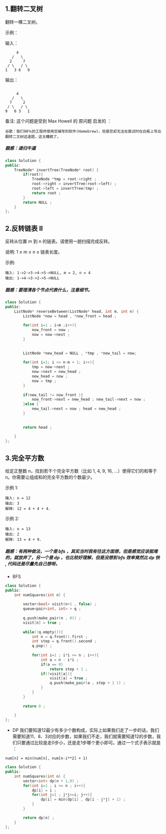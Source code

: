 ## 1.翻转二叉树
翻转一棵二叉树。

示例：

输入：
```
     4
   /   \
  2     7
 / \   / \
1   3 6   9
```
输出：
```

     4
   /   \
  7     2
 / \   / \
9   6 3   1
```
备注:
这个问题是受到 Max Howell 的 原问题 启发的 ：
```
谷歌：我们90％的工程师使用您编写的软件(Homebrew)，但是您却无法在面试时在白板上写出翻转二叉树这道题，这太糟糕了。
```
##### 题感：递归牛逼
```C++
class Solution {
public:
    TreeNode* invertTree(TreeNode* root) {
        if(root){
            TreeNode *tmp = root->right ;
            root->right = invertTree(root->left) ; 
            root->left = invertTree(tmp) ; 
            return root ; 
        }
        return NULL ; 
    }
};
```
## 2.反转链表 II
反转从位置 m 到 n 的链表。请使用一趟扫描完成反转。

说明:
1 ≤ m ≤ n ≤ 链表长度。

示例:
```
输入: 1->2->3->4->5->NULL, m = 2, n = 4
输出: 1->4->3->2->5->NULL
```
##### 题感：要理清各个节点代表什么，注意细节。
```C++
class Solution {
public:
    ListNode* reverseBetween(ListNode* head, int m, int n) {
        ListNode *now = head , *now_front = head ; 
        
        for(int i=1 ; i<m ;i++){
            now_front = now ; 
            now = now->next ; 
        }
        
        
        ListNode *new_head = NULL , *tmp , *new_tail = now;  
        
        for(int i=1; i <= n-m + 1; i++){
            tmp = now->next ; 
            now->next = new_head ; 
            new_head = now ; 
            now = tmp ;
        }
        
        if(new_tail != now_front ){
            now_front->next = new_head ; new_tail->next = now ; 
        }else {
            new_tail->next = now ; head = new_head ; 
        }
        
        
        return head ; 
        
    }
};
```


## 3.完全平方数
给定正整数 n，找到若干个完全平方数（比如 1, 4, 9, 16, ...）使得它们的和等于 n。你需要让组成和的完全平方数的个数最少。

示例 1:
```
输入: n = 12
输出: 3 
解释: 12 = 4 + 4 + 4.
```
示例 2:
```
输入: n = 13
输出: 2
解释: 13 = 4 + 9.
```
##### 题感：有两种做法，一个是 bfs ，其实当时我有往这方面想，但是感觉应该挺难的，就放弃了，另一个是 dp ，也比较好理解，但是没想到 bfs 效率竟然比 dp 快 , 代码还是尽量先自己想呀。
* BFS
```C++
class Solution {
public:
    int numSquares(int n) {
        
        vector<bool> visit(n+1 , false) ;
        queue<pair<int, int> > q ; 
        
        q.push(make_pair(n , 0)) ; 
        visit[n] = true ; 
        
        while(!q.empty()){
            int n = q.front().first ;
            int step = q.front().second ; 
            q.pop() ; 
            
            for(int i=1 ; i*i <= n ; i++){
                int a = n - i*i ;
                if(a == 0)
                    return step + 1 ; 
                if(!visit[a]){
                    visit[a] = true ; 
                    q.push(make_pair(a , step + 1 )) ;
                }
            }
        }
        
        return 0 ; 
        
    }
};
```
* DP 我们要知道12最少有多少个数构成，实际上如果我们走了一步的话，我们需要知道11、8、3对应的步数，如果我们不走，我们就需要知道12的步数，我们只要通过比较是走0步小，还是走1步哪个更小即可。通过一个式子表示就是 ：
```
num[n] = min(num[n], num[n-i**2] + 1)
```
```C++
class Solution {
public:
    int numSquares(int n) {
        vector<int> dp(n + 1,0) ; 
        for(int i=1 ; i <= n ; i++){
            dp[i] = i ; 
            for(int j=1 ; j*j<=i; j++){
                dp[i] = min(dp[i] , dp[i - j*j] + 1) ; 
            }
        }

        return dp[n] ; 
    }
};
```

